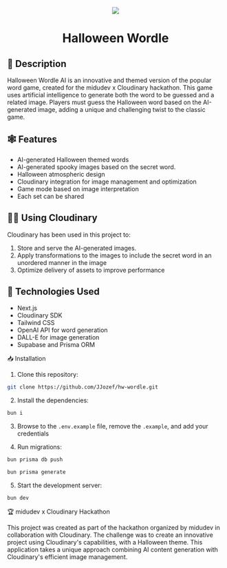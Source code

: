 <div align="center">
<a href="https://hw-wordle.vercel.app">
<img src="https://hw-wordle.vercel.app/og.png">
</a>
<h1>Halloween Wordle</h1>
</div>

## 👻 Description

Halloween Wordle AI is an innovative and themed version of the popular word game, created for the midudev x Cloudinary hackathon. This game uses artificial intelligence to generate both the word to be guessed and a related image. Players must guess the Halloween word based on the AI-generated image, adding a unique and challenging twist to the classic game.

## 🕸️ Features

- AI-generated Halloween themed words
- AI-generated spooky images based on the secret word.
- Halloween atmospheric design
- Cloudinary integration for image management and optimization
- Game mode based on image interpretation
- Each set can be shared

## 🧙‍♀️ Using Cloudinary

Cloudinary has been used in this project to:

1. Store and serve the AI-generated images.
2. Apply transformations to the images to include the secret word in an unordered manner in the image
3. Optimize delivery of assets to improve performance

## 🦇 Technologies Used

- Next.js
- Cloudinary SDK
- Tailwind CSS
- OpenAI API for word generation
- DALL-E for image generation
- Supabase and Prisma ORM

📥 Installation

1. Clone this repository:

```bash
git clone https://github.com/JJozef/hw-wordle.git
```

2. Install the dependencies:

```bash
bun i
```

3. Browse to the `.env.example` file, remove the `.example`, and add your credentials

4. Run migrations:

```bash
bun prisma db push

bun prisma generate
```

5. Start the development server:

```bash
bun dev
```

🏆 midudev x Cloudinary Hackathon

This project was created as part of the hackathon organized by midudev in collaboration with Cloudinary. The challenge was to create an innovative project using Cloudinary's capabilities, with a Halloween theme. This application takes a unique approach combining AI content generation with Cloudinary's efficient image management.
